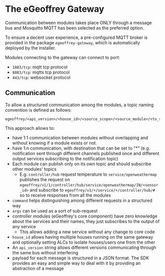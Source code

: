 # The eGeoffrey Gateway

Communication between modules takes place ONLY through a message bus and Mosquitto MQTT has been selected as the preferred option.

To ensure a decent user experience, a pre-configured MQTT broker is provided in the package `egeoffrey-gateway`, which is automatically deployed by the installer. 

Modules connecting to the gateway can connect to port:

* `1883/tcp`: mqtt tcp protocol
* `8883/tcp`: mqtts tcp protocol
* `443/tcp`: websocket protocol

## Communication

To allow a structured communication among the modules, a topic naming convention is defined as follows:

    egeoffrey/<api_version>/<house_id>/<source_scope>/<source_module>/<to_scope>/<to_module>/<command>/<args>

This approach allows to:

* have 1:1 communication between modules without overlapping and without knowing if a module exists or not. 
* have 1:n communication, with destination that can be set to "*" (e.g. notification sent through different channels published once and different output services subscribing to the notification topic)
* Each module can publish only on its own topic and should subscribe other modules' topics
    * E.g. `controller/hub` request temperature to `service/openweathermap` publishes the request on `egeoffrey/v1/1/controller/hub/service/openweathermap/IN/<sensor_id>` and subscribe to `egeoffrey/v1/+/service/+/controller/hub/#` so to receive responses from all the modules
* `command` helps distinguishing among different requests in a structured way
* `args` can be used as a sort of sub-request
* controller modules (eGeoffrey's core component) have zero knowledge about the services and their names, they just subscribes to the output of any service
    * This allows adding a new service without any change to core code
* `house_id` allows having multiple houses running on the same gateway and optionally setting ALCs to isolate houses/users one from the other
* An `api_version` string allows different versions communicating through the same bus without interfering
* payload for each message is structured in a JSON format. The SDK provides an easy and simple way to deal with it by providing an abstraction of a message